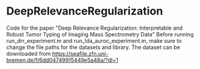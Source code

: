 # DeepRelevanceRegularization
Code for the paper "Deep Relevance Regularization: Interpretable and Robust Tumor Typing of Imaging Mass Spectrometry Data"
Before running run_drr_experiment.m and run_lda_auroc_experiment.m, make sure to change the file paths for the datasets and library. The dataset can be downloaded from 
https://seafile.zfn.uni-bremen.de/f/6dd04749915449e5a48a/?dl=1